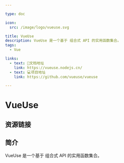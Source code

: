 ```yaml
---

type: doc

icon:
  src: /image/logo/vueuse.svg

title: VueUse
description: VueUse 是一个基于 组合式 API 的实用函数集合。
tags:
  - Vue

links:
  - text: 📖文档地址
    link: https://vueuse.nodejs.cn/
  - text: 💻项目地址
    link: https://github.com/vueuse/vueuse

---
```


<ShowLogo />

# VueUse

<ShowTags />

<ShowBreadcrumb />

## 资源链接

<ShowLinks />

## 简介

VueUse 是一个基于 组合式 API 的实用函数集合。
